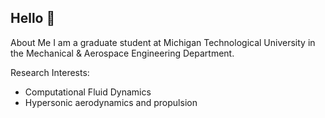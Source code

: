 ## Hello 👋

About Me
I am a graduate student at Michigan Technological University in the Mechanical & Aerospace Engineering Department. 

Research Interests:
  * Computational Fluid Dynamics
  * Hypersonic aerodynamics and propulsion


